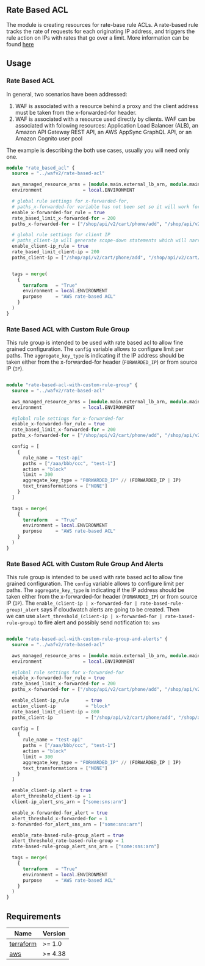 ## Rate Based ACL

The module is creating resources for rate-base rule ACLs.
A rate-based rule tracks the rate of requests for each originating IP address, and triggers the rule action on IPs with rates that go over a limit.
More information can be found [here](https://docs.aws.amazon.com/waf/latest/developerguide/waf-rule-statement-type-rate-based.html)


## Usage

### Rate Based ACL

In general, two scenarios have been addressed:
1. WAF is associated with a resource behind a proxy and the client address must be taken from the x-forwarded-for header.
2. WAF is associated with a resource used directly by clients.
   WAF can be associated with folowing resources:
   Application Load Balancer (ALB), an Amazon API Gateway REST API, an AWS AppSync GraphQL API, or an Amazon Cognito user pool

The example is describing the both use cases, usually you will need only one.

```terraform
module "rate_based_acl" {
  source = "../wafv2/rate-based-acl"

  aws_managed_resource_arns = [module.main.external_lb_arn, module.main.products2_lb_arn]
  environment               = local.ENVIRONMENT

  # global rule settings for x-forwarded-for,
  # paths_x-forwarded-for variable has not been set so it will work for all paths
  enable_x-forwarded-for_rule = true
  rate_based_limit_x-forwarded-for = 200
  paths_x-forwarded-for = ["/shop/api/v2/cart/phone/add", "/shop/api/v2/cart/phone/addaaaa"]

  # global rule settings for client IP
  # paths_client-ip will generate scope-down statements which will narrow down to the defined paths
  enable_client-ip_rule = true
  rate_based_limit_client-ip = 200
  paths_client-ip = ["/shop/api/v2/cart/phone/add", "/shop/api/v2/cart/phone/addaaaa"]


  tags = merge(
    {
      terraform   = "True"
      environment = local.ENVIRONMENT
      purpose     = "AWS rate-based ACL"
    }
  )
}
```

### Rate Based ACL with Custom Rule Group
This rule group is intended to be used with rate based acl to allow fine grained configuration.
The `config` variable allows to configure limit per paths.
The `aggregate_key_type` is indicating if the IP address should be taken either from the x-forwarded-for header (`FORWARDED_IP`) or from source IP (`IP`).

```terraform

module "rate-based-acl-with-custom-rule-group" {
  source = "../wafv2/rate-based-acl"

  aws_managed_resource_arns = [module.main.external_lb_arn, module.main.products2_lb_arn]
  environment               = local.ENVIRONMENT

  #global rule settings for x-forwarded-for
  enable_x-forwarded-for_rule = true
  rate_based_limit_x-forwarded-for = 200
  paths_x-forwarded-for = ["/shop/api/v2/cart/phone/add", "/shop/api/v2/cart/phone/abcd"]

  config = [
    {
      rule_name = "test-api"
      paths = ["/aaa/bbb/ccc", "test-1"]
      action = "block"
      limit = 300
      aggregate_key_type = "FORWARDED_IP" // (FORWARDED_IP | IP)
      text_transformations = ["NONE"]
    }
  ]

  tags = merge(
    {
      terraform   = "True"
      environment = local.ENVIRONMENT
      purpose     = "AWS rate-based ACL"
    }
  )
}

```

### Rate Based ACL with Custom Rule Group And Alerts
This rule group is intended to be used with rate based acl to allow fine grained configuration.
The `config` variable allows to configure limit per paths.
The `aggregate_key_type` is indicating if the IP address should be taken either from the x-forwarded-for header (`FORWARDED_IP`) or from source IP (`IP`).
The `enable_(client-ip | x-forwarded-for | rate-based-rule-group)_alert` says if cloudwatch alerts are going to be created. Then \
we can use `alert_threshold_(client-ip | x-forwarded-for | rate-based-rule-group)` to fire alert and possibly send notification to: `sns`

```terraform

module "rate-based-acl-with-custom-rule-group-and-alerts" {
  source = "../wafv2/rate-based-acl"

  aws_managed_resource_arns = [module.main.external_lb_arn, module.main.products2_lb_arn]
  environment               = local.ENVIRONMENT

  #global rule settings for x-forwarded-for
  enable_x-forwarded-for_rule = true
  rate_based_limit_x-forwarded-for = 200
  paths_x-forwarded-for = ["/shop/api/v2/cart/phone/add", "/shop/api/v2/cart/phone/abcd"]

  enable_client-ip_rule      = true
  action_client-ip           = "block"
  rate_based_limit_client-ip = 800
  paths_client-ip            = ["/shop/api/v2/cart/phone/add", "/shop/api/v2/cart/offering-code/add", "/shop/api/v2/cart"]

  config = [
    {
      rule_name = "test-api"
      paths = ["/aaa/bbb/ccc", "test-1"]
      action = "block"
      limit = 300
      aggregate_key_type = "FORWARDED_IP" // (FORWARDED_IP | IP)
      text_transformations = ["NONE"]
    }
  ]

  enable_client-ip_alert = true
  alert_threshold_client-ip = 1
  client-ip_alert_sns_arn = ["some:sns:arn"]

  enable_x-forwarded-for_alert = true
  alert_threshold_x-forwarded-for = 1
  x-forwarded-for_alert_sns_arn = ["some:sns:arn"]

  enable_rate-based-rule-group_alert = true
  alert_threshold_rate-based-rule-group = 1
  rate-based-rule-group_alert_sns_arn = ["some:sns:arn"]

  tags = merge(
    {
      terraform   = "True"
      environment = local.ENVIRONMENT
      purpose     = "AWS rate-based ACL"
    }
  )
}

```

## Requirements

| Name                                                                      | Version  |
|---------------------------------------------------------------------------|----------|
| <a name="requirement_terraform"></a> [terraform](#requirement\_terraform) | \>= 1.0  |
| <a name="provider_aws"></a> [aws](#provider\_aws)                         | \>= 4.38 |
